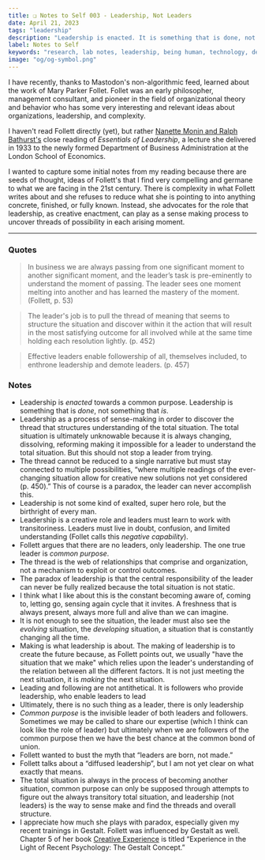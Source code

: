 ```yaml
---
title: ❏ Notes to Self 003 - Leadership, Not Leaders
date: April 21, 2023
tags: "leadership"
description: "Leadership is enacted. It is something that is done, not something that is."
label: Notes to Self
keywords: "research, lab notes, leadership, being human, technology, design, cosmology, worlding"
image: "og/og-symbol.png"
---
```


I have recently, thanks to Mastodon's non-algorithmic feed, learned about the work of Mary Parker Follet. Follet was an early philosopher, management consultant, and pioneer in the field of organizational theory and behavior who has some very interesting and relevant ideas about organizations, leadership, and complexity.

I haven't read Follett directly (yet), but rather [Nanette Monin and Ralph Bathurst's](https://www.academia.edu/3247476/The_Leadership_of_Everyman) close reading of _Essentials of Leadership_, a lecture she delivered in 1933 to the newly formed Department of Business Administration at the London School of Economics.

I wanted to capture some initial notes from my reading because there are seeds of thought, ideas of Follett's that I find very compelling and germane to what we are facing in the 21st century. There is complexity in what Follett writes about and she refuses to reduce what she is pointing to into anything concrete, finished, or fully known. Instead, she advocates for the role that leadership, as creative enactment, can play as a sense making process to uncover threads of possibility in each arising moment.

---

### Quotes

> In business we are always passing from one significant moment to another significant moment, and the leader’s task is pre-eminently to understand the moment of passing. The leader sees one moment melting into another and has learned the mastery of the moment. (Follett, p. 53)

> The leader's job is to pull the thread of meaning that seems to structure the situation and discover within it the action that will result in the most satisfying outcome for all involved while at the same time holding each resolution lightly. (p. 452)

> Effective leaders enable followership of all, themselves included, to enthrone leadership and demote leaders. (p. 457)

### Notes

- Leadership is _enacted_ towards a common purpose. Leadership is something that is _done_, not something that _is_.
- Leadership as a process of sense-making in order to discover the thread that structures understanding of the total situation. The total situation is ultimately unknowable because it is always changing, dissolving, reforming making it impossible for a leader to understand the total situation. But this should not stop a leader from trying.
- The thread cannot be reduced to a single narrative but must stay connected to multiple possibilities, &ldquo;where multiple readings of the ever-changing situation allow for creative new solutions not yet considered (p. 450).&rdquo; This of course is a paradox, the leader can never accomplish this.
- Leadership is not some kind of exalted, super hero role, but the birthright of every man.
- Leadership is a creative role and leaders must learn to work with transitoriness. Leaders must live in doubt, confusion, and limited understanding (Follet calls this _negative capability_).
- Follett argues that there are no leaders, only leadership. The one true leader is _common purpose_.
- The thread is the web of relationships that comprise and organization, not a mechanism to exploit or control outcomes.
- The paradox of leadership is that the central responsibility of the leader can never be fully realized because the total situation is not static.
- I think what I like about this is the constant becoming aware of, coming to, letting go, sensing again cycle that it invites. A freshness that is always present, always more full and alive than we can imagine.
- It is not enough to see the situation, the leader must also see the _evolving_ situation, the _developing_ situation, a situation that is constantly changing all the time.  
- Making is what leadership is about. The making of leadership is to create the future because, as Follett points out, we usually "have the situation that we make" which relies upon the leader's understanding of the relation between all the different factors. It is not just meeting the next situation, it is _making_ the next situation.
- Leading and following are not antithetical. It is followers who provide leadership, who enable leaders to lead
- Ultimately, there is no such thing as a leader, there is only leadership
- _Common purpose_ is the invisible leader of both leaders and followers. Sometimes we may be called to share our expertise (which I think can look like the role of leader) but ultimately when we are followers of the common purpose then we have the best chance at the common bond of union.
- Follett wanted to bust the myth that &ldquo;leaders are born, not made.&rdquo;
- Follett talks about a &ldquo;diffused leadership&rdquo;, but I am not yet clear on what exactly that means.
- The total situation is always in the process of becoming another situation, common purpose can only be supposed through attempts to figure out the always transitory total situation, and leadership (not leaders) is the way to sense make and find the threads and overall structure.
- I appreciate how much she plays with paradox, especially given my recent trainings in Gestalt. Follett was influenced by Gestalt as well. Chapter 5 of her book [Creative Experience](https://www.amazon.com/Creative-Experience-Mary-Parker-Follett-ebook/dp/B01IPHN9Z2/ref=sr_1_3?keywords=mary+parker+follett&qid=1682197685&s=books&sprefix=mary+follett%2Cstripbooks%2C330&sr=1-3) is titled &ldquo;Experience in the Light of Recent Psychology: The Gestalt Concept.&rdquo;
